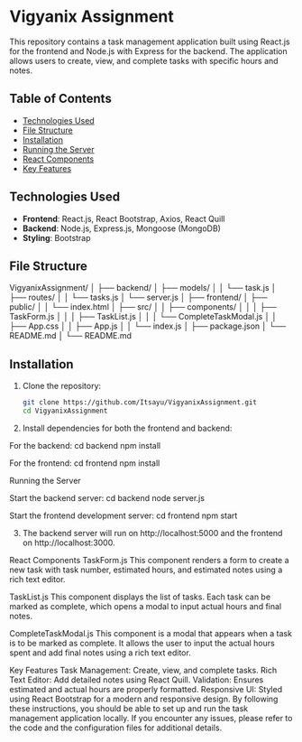 # Vigyanix Assignment

This repository contains a task management application built using React.js for the frontend and Node.js with Express for the backend. The application allows users to create, view, and complete tasks with specific hours and notes.

## Table of Contents
- [Technologies Used](#technologies-used)
- [File Structure](#file-structure)
- [Installation](#installation)
- [Running the Server](#running-the-server)
- [React Components](#react-components)
- [Key Features](#key-features)

## Technologies Used
- **Frontend**: React.js, React Bootstrap, Axios, React Quill
- **Backend**: Node.js, Express.js, Mongoose (MongoDB)
- **Styling**: Bootstrap

## File Structure

VigyanixAssignment/
│
├── backend/
│ ├── models/
│ │ └── task.js
│ ├── routes/
│ │ └── tasks.js
│ └── server.js
│
├── frontend/
│ ├── public/
│ │ └── index.html
│ ├── src/
│ │ ├── components/
│ │ │ ├── TaskForm.js
│ │ │ ├── TaskList.js
│ │ │ └── CompleteTaskModal.js
│ │ ├── App.css
│ │ ├── App.js
│ │ └── index.js
│ ├── package.json
│ └── README.md
│
└── README.md



## Installation
1. Clone the repository:
   ```bash
   git clone https://github.com/Itsayu/VigyanixAssignment.git
   cd VigyanixAssignment

2. Install dependencies for both the frontend and backend:

For the backend:
   cd backend
   npm install

For the frontend:
   cd frontend
   npm install

Running the Server

Start the backend server:
   cd backend
   node server.js

Start the frontend development server:
   cd frontend
   npm start

3. The backend server will run on http://localhost:5000 and the frontend on http://localhost:3000.

React Components
TaskForm.js
This component renders a form to create a new task with task number, estimated hours, and estimated notes using a rich text editor.

TaskList.js
This component displays the list of tasks. Each task can be marked as complete, which opens a modal to input actual hours and final notes.

CompleteTaskModal.js
This component is a modal that appears when a task is to be marked as complete. It allows the user to input the actual hours spent and add final notes using a rich text editor.

Key Features
Task Management: Create, view, and complete tasks.
Rich Text Editor: Add detailed notes using React Quill.
Validation: Ensures estimated and actual hours are properly formatted.
Responsive UI: Styled using React Bootstrap for a modern and responsive design.
By following these instructions, you should be able to set up and run the task management application locally. If you encounter any issues, please refer to the code and the configuration files for additional details.
